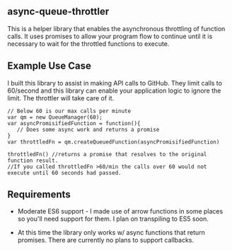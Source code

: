 ## async-queue-throttler

This is a helper library that enables the asynchronous throttling of function calls.  It uses promises to allow
your program flow to continue until it is necessary to wait for the throttled functions to execute.

## Example Use Case

I built this library to assist in making API calls to GitHub.  They limit calls to 60/second and this library can enable your 
application logic to ignore the limit.  The throttler will take care of it.

    // Below 60 is our max calls per minute
    var qm = new QueueManager(60);
    var asyncPromisifiedFunction = function(){
       // Does some async work and returns a promise
    }
    var throttledFn = qm.createQueuedFunction(asyncPromisifiedFunction)

    throttledFn() //returns a promise that resolves to the original function result.
    //If you called throttledFn >60/min the calls over 60 would not execute until 60 seconds had passed.

## Requirements

- Moderate ES6 support - I made use of arrow functions in some places so you'll need support for them.  I plan
on transpiling to ES5 soon.

- At this time the library only works w/ async functions that return promises.  There are currently no plans to support callbacks.
